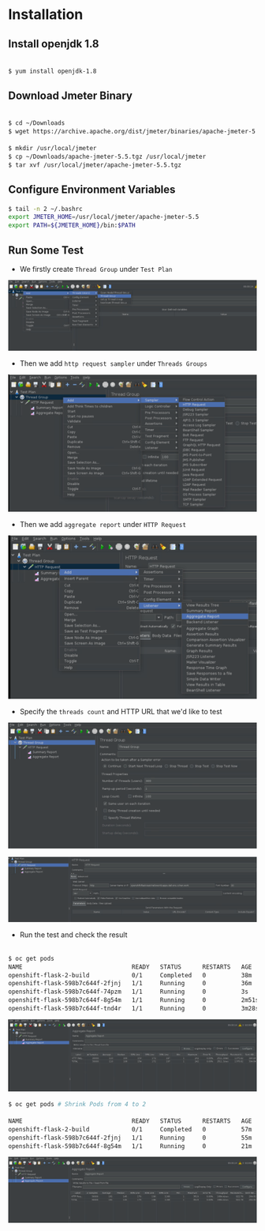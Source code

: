 # Installation

## Install openjdk 1.8

~~~bash

$ yum install openjdk-1.8

~~~

## Download Jmeter Binary

~~~bash

$ cd ~/Downloads
$ wget https://archive.apache.org/dist/jmeter/binaries/apache-jmeter-5.5.tgz

$ mkdir /usr/local/jmeter
$ cp ~/Downloads/apache-jmeter-5.5.tgz /usr/local/jmeter
$ tar xvf /usr/local/jmeter/apache-jmeter-5.5.tgz
~~~

## Configure Environment Variables

~~~bash
$ tail -n 2 ~/.bashrc
export JMETER_HOME=/usr/local/jmeter/apache-jmeter-5.5
export PATH=${JMETER_HOME}/bin:$PATH
~~~

## Run Some Test

* We firstly create `Thread Group` under `Test Plan`

![add_thread_group](../images/add_thread_group.png)

* Then we add `http request sampler` under `Threads Groups`

![add_http_request](../images/add_http_request.png)

* Then we add `aggregate report` under `HTTP Request`

![add_aggregate_report](../images/add_aggregate_report.png)

* Specify the `threads count` and HTTP URL that we'd like to test

![test_threads_count](../images/test_threads_count.png)

![configure_http_URL](../images/configure_http_URL.png)

* Run the test and check the result

~~~bash

$ oc get pods
NAME                               READY   STATUS      RESTARTS   AGE
openshift-flask-2-build            0/1     Completed   0          38m
openshift-flask-598b7c644f-2fjnj   1/1     Running     0          36m
openshift-flask-598b7c644f-74pzm   1/1     Running     0          3s
openshift-flask-598b7c644f-8g54m   1/1     Running     0          2m51s
openshift-flask-598b7c644f-tnd4r   1/1     Running     0          3m28s

~~~

![check_report](../images/check_report-1.png)

~~~bash
$ oc get pods # Shrink Pods from 4 to 2

NAME                               READY   STATUS      RESTARTS   AGE
openshift-flask-2-build            0/1     Completed   0          57m
openshift-flask-598b7c644f-2fjnj   1/1     Running     0          55m
openshift-flask-598b7c644f-8g54m   1/1     Running     0          21m
~~~

![check_report_2](../images/check_report-2.png)